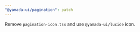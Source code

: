 ```yaml
---
"@yamada-ui/pagination": patch
---
```


Remove `pagination-icon.tsx` and use `@yamada-ui/lucide` icon.
